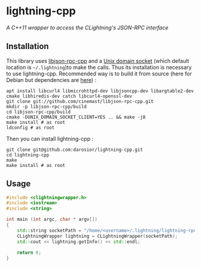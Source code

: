 # lightning-cpp
*A C++11 wrapper to access the CLightning's JSON-RPC interface*  
  
## Installation
This library uses [libjson-rpc-cpp](https://github.com/cinemast/libjson-rpc-cpp) and a [Unix domain socket](https://en.wikipedia.org/wiki/Unix_domain_socket) (which default location is `~/.lightning`)to make the calls. Thus its installation is necessary to use lightning-cpp. Recommended way is to build it from source (here for Debian but dependencies are [here](https://github.com/cinemast/libjson-rpc-cpp)) :  
```shell
apt install libcurl4 libmicrohttpd-dev libjsoncpp-dev libargtable2-dev cmake libhiredis-dev catch libcurl4-openssl-dev
git clone git://github.com/cinemast/libjson-rpc-cpp.git
mkdir -p libjson-rpc-cpp/build
cd libjson-rpc-cpp/build
cmake -DUNIX_DOMAIN_SOCKET_CLIENT=YES .. && make -j8
make install # as root
ldconfig # as root
```  
  
Then you can install lightning-cpp :
```shell
git clone git@github.com:darosior/lightning-cpp.git
cd lightning-cpp
make
make install # as root
```  
  
## Usage

```cpp
#include <clightningwrapper.h>
#include <iostream>
#include <string>

int main (int argc, char * argv[])
{
    std::string socketPath = "/home/<username>/.lightning/lightning-rpc";
    CLightningWrapper lightning = CLightningWrapper(socketPath);
    std::cout << lightning.getInfo() << std::endl;
    
    return 0;
}
```  
  

